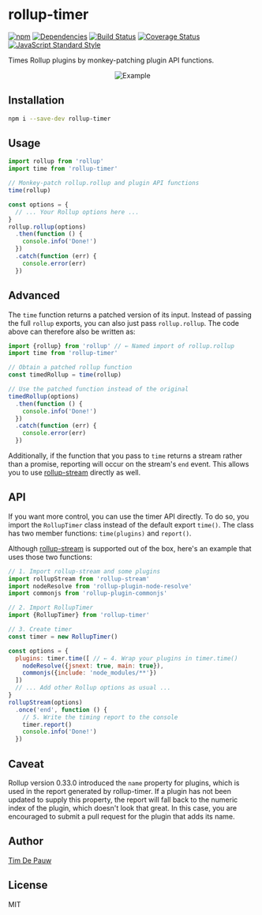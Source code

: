 # rollup-timer

[![npm](https://img.shields.io/npm/v/rollup-timer.svg)](https://www.npmjs.com/package/rollup-timer) [![Dependencies](https://img.shields.io/david/timdp/rollup-timer.svg)](https://david-dm.org/timdp/rollup-timer) [![Build Status](https://img.shields.io/travis/timdp/rollup-timer/master.svg)](https://travis-ci.org/timdp/rollup-timer) [![Coverage Status](https://img.shields.io/coveralls/timdp/rollup-timer/master.svg)](https://coveralls.io/r/timdp/rollup-timer) [![JavaScript Standard Style](https://img.shields.io/badge/code%20style-standard-brightgreen.svg)](http://standardjs.com/)

Times Rollup plugins by monkey-patching plugin API functions.

<p align="center"><img alt="Example"
src="https://raw.githubusercontent.com/timdp/rollup-timer/master/example.png"></p>

## Installation

```bash
npm i --save-dev rollup-timer
```

## Usage

```js
import rollup from 'rollup'
import time from 'rollup-timer'

// Monkey-patch rollup.rollup and plugin API functions
time(rollup)

const options = {
  // ... Your Rollup options here ...
}
rollup.rollup(options)
  .then(function () {
    console.info('Done!')
  })
  .catch(function (err) {
    console.error(err)
  })
```

## Advanced

The `time` function returns a patched version of its input. Instead of passing
the full `rollup` exports, you can also just pass `rollup.rollup`. The code
above can therefore also be written as:

```js
import {rollup} from 'rollup' // ← Named import of rollup.rollup
import time from 'rollup-timer'

// Obtain a patched rollup function
const timedRollup = time(rollup)

// Use the patched function instead of the original
timedRollup(options)
  .then(function () {
    console.info('Done!')
  })
  .catch(function (err) {
    console.error(err)
  })
```

Additionally, if the function that you pass to `time` returns a stream rather
than a promise, reporting will occur on the stream's `end` event. This allows
you to use [rollup-stream](https://www.npmjs.com/package/rollup-stream) directly
as well.

## API

If you want more control, you can use the timer API directly. To do so, you
import the `RollupTimer` class instead of the default export `time()`. The class
has two member functions: `time(plugins)` and `report()`.

Although [rollup-stream](https://www.npmjs.com/package/rollup-stream) is
supported out of the box, here's an example that uses those two functions:

```js
// 1. Import rollup-stream and some plugins
import rollupStream from 'rollup-stream'
import nodeResolve from 'rollup-plugin-node-resolve'
import commonjs from 'rollup-plugin-commonjs'

// 2. Import RollupTimer
import {RollupTimer} from 'rollup-timer'

// 3. Create timer
const timer = new RollupTimer()

const options = {
  plugins: timer.time([ // ← 4. Wrap your plugins in timer.time()
    nodeResolve({jsnext: true, main: true}),
    commonjs({include: 'node_modules/**'})
  ])
  // ... Add other Rollup options as usual ...
}
rollupStream(options)
  .once('end', function () {
    // 5. Write the timing report to the console
    timer.report()
    console.info('Done!')
  })
```

## Caveat

Rollup version 0.33.0 introduced the `name` property for plugins, which is used
in the report generated by rollup-timer. If a plugin has not been updated to
supply this property, the report will fall back to the numeric index of the
plugin, which doesn't look that great. In this case, you are encouraged to
submit a pull request for the plugin that adds its name.

## Author

[Tim De Pauw](https://tmdpw.eu/)

## License

MIT
